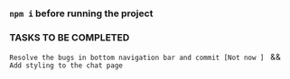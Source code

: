 ### `npm i` before running the project


 ###  TASKS TO BE COMPLETED
``Resolve the bugs in bottom navigation bar and commit [Not now ] ``  &&
`` Add styling to the chat page  ``
